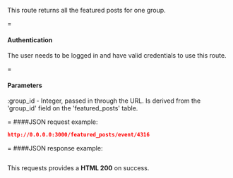 <!-- --- title: GET /featured_posts/group/:group_id -->

This route returns all the featured posts for one group.

=
#### Authentication

The user needs to be logged in and have valid credentials to use this route.

=
#### Parameters

:group_id - Integer, passed in through the URL. Is derived from the 'group_id' field on the 'featured_posts' table.

=
####JSON request example:
```json
http://0.0.0.0:3000/featured_posts/event/4316
```

=
####JSON response example:

```json

```

This requests provides a <strong>HTML 200</strong> on success.